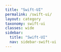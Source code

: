 ```yaml
---
title: "Swift-UI"
permalink: /swift-ui/
layout: category
taxonomy: swift-ui
classes: wide
sidebar:
  title: "Swift-UI"
  nav: sidebar-swift-ui
---
```

